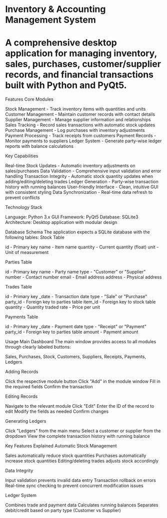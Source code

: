 # Inventory & Accounting Management System
# A comprehensive desktop application for managing inventory, sales, purchases, customer/supplier records, and financial transactions built with Python and PyQt5.
Features
Core Modules

Stock Management - Track inventory items with quantities and units
Customer Management - Maintain customer records with contact details
Supplier Management - Manage supplier information and relationships
Sales Tracking - Record sales transactions with automatic stock updates
Purchase Management - Log purchases with inventory adjustments
Payment Processing - Track receipts from customers
Payment Records - Monitor payments to suppliers
Ledger System - Generate party-wise ledger reports with balance calculations

Key Capabilities

Real-time Stock Updates - Automatic inventory adjustments on sales/purchases
Data Validation - Comprehensive input validation and error handling
Transaction Integrity - Automatic stock quantity updates when adding/editing/deleting trades
Ledger Generation - Party-wise transaction history with running balances
User-friendly Interface - Clean, intuitive GUI with consistent styling
Data Synchronization - Real-time data refresh to prevent conflicts

Technology Stack

Language: Python 3.x
GUI Framework: PyQt5
Database: SQLite3
Architecture: Desktop application with modular design

Database Schema
The application expects a SQLite database with the following tables:
Stock Table

id - Primary key
name - Item name
quantity - Current quantity (float)
unit - Unit of measurement

Parties Table

id - Primary key
name - Party name
type - "Customer" or "Supplier"
number - Contact number
email - Email address
address - Physical address

Trades Table

id - Primary key
_date - Transaction date
type - "Sale" or "Purchase"
party_id - Foreign key to parties table
item_id - Foreign key to stock table
quantity - Quantity traded
rate - Price per unit

Payments Table

id - Primary key
_date - Payment date
type - "Receipt" or "Payment"
party_id - Foreign key to parties table
amount - Payment amount

Usage
Main Dashboard
The main window provides access to all modules through clearly labeled buttons:

Sales, Purchases, Stock, Customers, Suppliers, Receipts, Payments, Ledgers

Adding Records

Click the respective module button
Click "Add" in the module window
Fill in the required fields
Confirm the transaction

Editing Records

Navigate to the relevant module
Click "Edit"
Enter the ID of the record to edit
Modify the fields as needed
Confirm changes

Generating Ledgers

Click "Ledgers" from the main menu
Select a customer or supplier from the dropdown
View the complete transaction history with running balance

Key Features Explained
Automatic Stock Management

Sales automatically reduce stock quantities
Purchases automatically increase stock quantities
Editing/deleting trades adjusts stock accordingly

Data Integrity

Input validation prevents invalid data entry
Transaction rollback on errors
Real-time sync checking to prevent concurrent modification issues

Ledger System

Combines trade and payment data
Calculates running balances
Separates debit/credit based on party type (Customer vs Supplier)
